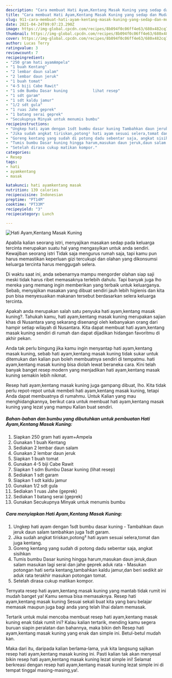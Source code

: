 ```yaml
---
description: "Cara membuat Hati Ayam,Kentang Masak Kuning yang sedap dan Mudah Dibuat"
title: "Cara membuat Hati Ayam,Kentang Masak Kuning yang sedap dan Mudah Dibuat"
slug: 911-cara-membuat-hati-ayam-kentang-masak-kuning-yang-sedap-dan-mudah-dibuat
date: 2021-04-24T09:07:23.290Z
image: https://img-global.cpcdn.com/recipes/8b094f0c06ff4e63/680x482cq70/hati-ayamkentang-masak-kuning-foto-resep-utama.jpg
thumbnail: https://img-global.cpcdn.com/recipes/8b094f0c06ff4e63/680x482cq70/hati-ayamkentang-masak-kuning-foto-resep-utama.jpg
cover: https://img-global.cpcdn.com/recipes/8b094f0c06ff4e63/680x482cq70/hati-ayamkentang-masak-kuning-foto-resep-utama.jpg
author: Lucas Terry
ratingvalue: 3
reviewcount: 7
recipeingredient:
- "250 gram hati ayamAmpela"
- "1 buah Kentang"
- "2 lembar daun salam"
- "2 lembar daun jeruk"
- "1 buah tomat"
- "4-5 biji Cabe Rawit"
- "1 sdm Bumbu Dasar kuning           lihat resep"
- "1 sdt garam"
- "1 sdt kaldu jamur"
- "1/2 sdt gula"
- "1 ruas Jahe geprek"
- "1 batang serai geprek"
- "Secukupnya Minyak untuk menumis bumbu"
recipeinstructions:
- "Ungkep hati ayam dengan 1sdt bumbu dasar kuning Tambahkan daun jeruk daun salam tambahkan juga 1sdt garam."
- "Jika sudah angkat tiriskan,potong² hati ayam sesuai selera,tomat dan juga kentang."
- "Goreng kentang yang sudah di potong dadu sebentar saja, angkat sisihkan"
- "Tumis bumbu Dasar kuning hingga harum,masukan daun jeruk,daun salam masukan lagi serai dan jahe geprek aduk rata Masukan potongan hati serta kentang,tambahkan kaldu jamur,dan beri sedikit air aduk rata terakhir masukan potongan tomat."
- "Setelah dirasa cukup matikan kompor."
categories:
- Resep
tags:
- hati
- ayamkentang
- masak

katakunci: hati ayamkentang masak 
nutrition: 139 calories
recipecuisine: Indonesian
preptime: "PT14M"
cooktime: "PT33M"
recipeyield: "3"
recipecategory: Lunch

---
```



![Hati Ayam,Kentang Masak Kuning](https://img-global.cpcdn.com/recipes/8b094f0c06ff4e63/680x482cq70/hati-ayamkentang-masak-kuning-foto-resep-utama.jpg)

Apabila kalian seorang istri, menyajikan masakan sedap pada keluarga tercinta merupakan suatu hal yang mengasyikan untuk anda sendiri. Kewajiban seorang istri Tidak saja mengurus rumah saja, tapi kamu pun harus memastikan keperluan gizi tercukupi dan olahan yang dikonsumsi keluarga tercinta harus menggugah selera.

Di waktu  saat ini, anda sebenarnya mampu mengorder olahan siap saji meski tidak harus ribet memasaknya terlebih dahulu. Tapi banyak juga lho mereka yang memang ingin memberikan yang terbaik untuk keluarganya. Sebab, menyajikan masakan yang dibuat sendiri jauh lebih higienis dan kita pun bisa menyesuaikan makanan tersebut berdasarkan selera keluarga tercinta. 



Apakah anda merupakan salah satu penyuka hati ayam,kentang masak kuning?. Tahukah kamu, hati ayam,kentang masak kuning merupakan sajian khas di Nusantara yang sekarang disenangi oleh kebanyakan orang dari hampir setiap wilayah di Nusantara. Kita dapat membuat hati ayam,kentang masak kuning sendiri di rumah dan dapat dijadikan hidangan favoritmu di akhir pekan.

Anda tak perlu bingung jika kamu ingin menyantap hati ayam,kentang masak kuning, sebab hati ayam,kentang masak kuning tidak sukar untuk ditemukan dan kalian pun boleh membuatnya sendiri di tempatmu. hati ayam,kentang masak kuning bisa diolah lewat beraneka cara. Kini telah banyak banget resep modern yang menjadikan hati ayam,kentang masak kuning semakin lebih nikmat.

Resep hati ayam,kentang masak kuning juga gampang dibuat, lho. Kita tidak perlu repot-repot untuk membeli hati ayam,kentang masak kuning, tetapi Anda dapat membuatnya di rumahmu. Untuk Kalian yang mau menghidangkannya, berikut cara untuk membuat hati ayam,kentang masak kuning yang lezat yang mampu Kalian buat sendiri.

<!--inarticleads1-->

##### Bahan-bahan dan bumbu yang dibutuhkan untuk pembuatan Hati Ayam,Kentang Masak Kuning:

1. Siapkan 250 gram hati ayam+Ampela
1. Gunakan 1 buah Kentang
1. Sediakan 2 lembar daun salam
1. Gunakan 2 lembar daun jeruk
1. Siapkan 1 buah tomat
1. Gunakan 4-5 biji Cabe Rawit
1. Siapkan 1 sdm Bumbu Dasar kuning           (lihat resep)
1. Sediakan 1 sdt garam
1. Siapkan 1 sdt kaldu jamur
1. Gunakan 1/2 sdt gula
1. Sediakan 1 ruas Jahe (geprek)
1. Sediakan 1 batang serai (geprek)
1. Gunakan Secukupnya Minyak untuk menumis bumbu




<!--inarticleads2-->

##### Cara menyiapkan Hati Ayam,Kentang Masak Kuning:

1. Ungkep hati ayam dengan 1sdt bumbu dasar kuning - Tambahkan daun jeruk daun salam tambahkan juga 1sdt garam.
1. Jika sudah angkat tiriskan,potong² hati ayam sesuai selera,tomat dan juga kentang.
1. Goreng kentang yang sudah di potong dadu sebentar saja, angkat sisihkan
1. Tumis bumbu Dasar kuning hingga harum,masukan daun jeruk,daun salam masukan lagi serai dan jahe geprek aduk rata - Masukan potongan hati serta kentang,tambahkan kaldu jamur,dan beri sedikit air aduk rata terakhir masukan potongan tomat.
1. Setelah dirasa cukup matikan kompor.




Ternyata resep hati ayam,kentang masak kuning yang mantab tidak rumit ini mudah banget ya! Kamu semua bisa memasaknya. Resep hati ayam,kentang masak kuning Sesuai sekali buat kita yang baru belajar memasak maupun juga bagi anda yang telah lihai dalam memasak.

Tertarik untuk mulai mencoba membuat resep hati ayam,kentang masak kuning enak tidak rumit ini? Kalau kalian tertarik, mending kamu segera buruan siapin peralatan dan bahannya, maka bikin deh Resep hati ayam,kentang masak kuning yang enak dan simple ini. Betul-betul mudah kan. 

Maka dari itu, daripada kalian berlama-lama, yuk kita langsung sajikan resep hati ayam,kentang masak kuning ini. Pasti kalian tak akan menyesal bikin resep hati ayam,kentang masak kuning lezat simple ini! Selamat berkreasi dengan resep hati ayam,kentang masak kuning lezat simple ini di tempat tinggal masing-masing,ya!.

